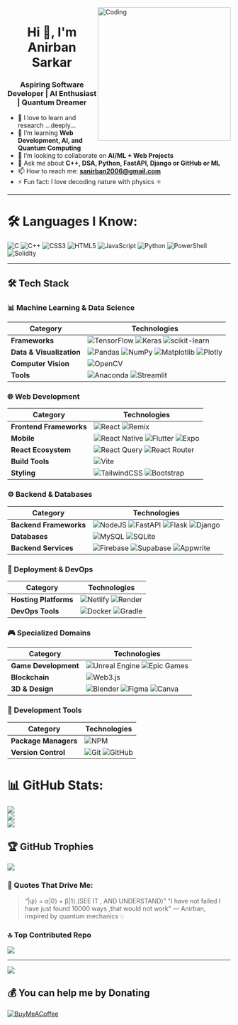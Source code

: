 <img align="right" alt="Coding" width="300" src="https://media0.giphy.com/media/v1.Y2lkPTc5MGI3NjExcThpMjNiZDlwamMyNWp3Y3drenU0eG55dWZmcjV0bjVsOWpxbHgwMyZlcD12MV9pbnRlcm5hbF9naWZfYnlfaWQmY3Q9Zw/3oKIPnAiaMCws8nOsE/giphy.gif" />

<h1 align="center">Hi 👋, I'm Anirban Sarkar</h1>
<h3 align="center">Aspiring Software Developer | AI Enthusiast | Quantum Dreamer</h3>


- 🔭 I love to learn and research ...deeply... 
- 🌱 I’m learning **Web Development, AI, and Quantum Computing**
- 👯 I’m looking to collaborate on **AI/ML + Web Projects**
- 💬 Ask me about **C++, DSA, Python, FastAPI, Django or GitHub or ML**
- 📫 How to reach me: **sanirban2006@gmail.com**
- ⚡ Fun fact: I love decoding nature with physics ⚛️

---


# 🛠️ Languages I Know:
![C](https://img.shields.io/badge/c-%2300599C.svg?style=for-the-badge&logo=c&logoColor=white) ![C++](https://img.shields.io/badge/c++-%2300599C.svg?style=for-the-badge&logo=c%2B%2B&logoColor=white) ![CSS3](https://img.shields.io/badge/css3-%231572B6.svg?style=for-the-badge&logo=css3&logoColor=white) ![HTML5](https://img.shields.io/badge/html5-%23E34F26.svg?style=for-the-badge&logo=html5&logoColor=white) ![JavaScript](https://img.shields.io/badge/javascript-%23323330.svg?style=for-the-badge&logo=javascript&logoColor=%23F7DF1E) ![Python](https://img.shields.io/badge/python-3670A0?style=for-the-badge&logo=python&logoColor=ffdd54) ![PowerShell](https://img.shields.io/badge/PowerShell-%235391FE.svg?style=for-the-badge&logo=powershell&logoColor=white) ![Solidity](https://img.shields.io/badge/Solidity-%23363636.svg?style=for-the-badge&logo=solidity&logoColor=white)

---

## 🛠️ Tech Stack

### 📊 Machine Learning & Data Science
| Category | Technologies |
|----------|--------------|
| **Frameworks** | ![TensorFlow](https://img.shields.io/badge/TensorFlow-%23FF6F00.svg?style=for-the-badge&logo=TensorFlow&logoColor=white) ![Keras](https://img.shields.io/badge/Keras-%23D00000.svg?style=for-the-badge&logo=Keras&logoColor=white) ![scikit-learn](https://img.shields.io/badge/scikit--learn-%23F7931E.svg?style=for-the-badge&logo=scikit-learn&logoColor=white) |
| **Data & Visualization** | ![Pandas](https://img.shields.io/badge/pandas-%23150458.svg?style=for-the-badge&logo=pandas&logoColor=white) ![NumPy](https://img.shields.io/badge/numpy-%23013243.svg?style=for-the-badge&logo=numpy&logoColor=white) ![Matplotlib](https://img.shields.io/badge/Matplotlib-%23ffffff.svg?style=for-the-badge&logo=Matplotlib&logoColor=black) ![Plotly](https://img.shields.io/badge/Plotly-%233F4F75.svg?style=for-the-badge&logo=plotly&logoColor=white) |
| **Computer Vision** | ![OpenCV](https://img.shields.io/badge/opencv-%23white.svg?style=for-the-badge&logo=opencv&logoColor=white) |
| **Tools** | ![Anaconda](https://img.shields.io/badge/Anaconda-%2344A833.svg?style=for-the-badge&logo=anaconda&logoColor=white) ![Streamlit](https://img.shields.io/badge/Streamlit-%23FE4B4B.svg?style=for-the-badge&logo=streamlit&logoColor=white) |

### 🌐 Web Development
| Category | Technologies |
|----------|--------------|
| **Frontend Frameworks** | ![React](https://img.shields.io/badge/react-%2320232a.svg?style=for-the-badge&logo=react&logoColor=%2361DAFB) ![Remix](https://img.shields.io/badge/remix-%23000.svg?style=for-the-badge&logo=remix&logoColor=white) |
| **Mobile** | ![React Native](https://img.shields.io/badge/react_native-%2320232a.svg?style=for-the-badge&logo=react&logoColor=%2361DAFB) ![Flutter](https://img.shields.io/badge/Flutter-%2302569B.svg?style=for-the-badge&logo=Flutter&logoColor=white) ![Expo](https://img.shields.io/badge/expo-1C1E24?style=for-the-badge&logo=expo&logoColor=#D04A37) |
| **React Ecosystem** | ![React Query](https://img.shields.io/badge/-React%20Query-FF4154?style=for-the-badge&logo=react%20query&logoColor=white) ![React Router](https://img.shields.io/badge/React_Router-CA4245?style=for-the-badge&logo=react-router&logoColor=white) |
| **Build Tools** | ![Vite](https://img.shields.io/badge/vite-%23646CFF.svg?style=for-the-badge&logo=vite&logoColor=white) |
| **Styling** | ![TailwindCSS](https://img.shields.io/badge/tailwindcss-%2338B2AC.svg?style=for-the-badge&logo=tailwind-css&logoColor=white) ![Bootstrap](https://img.shields.io/badge/bootstrap-%238511FA.svg?style=for-the-badge&logo=bootstrap&logoColor=white) |

### ⚙️ Backend & Databases
| Category | Technologies |
|----------|--------------|
| **Backend Frameworks** | ![NodeJS](https://img.shields.io/badge/node.js-6DA55F?style=for-the-badge&logo=node.js&logoColor=white) ![FastAPI](https://img.shields.io/badge/FastAPI-005571?style=for-the-badge&logo=fastapi) ![Flask](https://img.shields.io/badge/flask-%23000.svg?style=for-the-badge&logo=flask&logoColor=white) ![Django](https://img.shields.io/badge/django-%23092E20.svg?style=for-the-badge&logo=django&logoColor=white) |
| **Databases** | ![MySQL](https://img.shields.io/badge/mysql-4479A1.svg?style=for-the-badge&logo=mysql&logoColor=white) ![SQLite](https://img.shields.io/badge/sqlite-%2307405e.svg?style=for-the-badge&logo=sqlite&logoColor=white) |
| **Backend Services** | ![Firebase](https://img.shields.io/badge/firebase-%23039BE5.svg?style=for-the-badge&logo=firebase) ![Supabase](https://img.shields.io/badge/Supabase-3ECF8E?style=for-the-badge&logo=supabase&logoColor=white) ![Appwrite](https://img.shields.io/badge/Appwrite-%23FD366E.svg?style=for-the-badge&logo=appwrite&logoColor=white) |

### 🚀 Deployment & DevOps
| Category | Technologies |
|----------|--------------|
| **Hosting Platforms** | ![Netlify](https://img.shields.io/badge/netlify-%23000000.svg?style=for-the-badge&logo=netlify&logoColor=#00C7B7) ![Render](https://img.shields.io/badge/Render-%46E3B7.svg?style=for-the-badge&logo=render&logoColor=white) |
| **DevOps Tools** | ![Docker](https://img.shields.io/badge/docker-%230db7ed.svg?style=for-the-badge&logo=docker&logoColor=white) ![Gradle](https://img.shields.io/badge/Gradle-02303A.svg?style=for-the-badge&logo=Gradle&logoColor=white) |

### 🎮 Specialized Domains
| Category | Technologies |
|----------|--------------|
| **Game Development** | ![Unreal Engine](https://img.shields.io/badge/unrealengine-%23313131.svg?style=for-the-badge&logo=unrealengine&logoColor=white) ![Epic Games](https://img.shields.io/badge/epicgames-%23313131.svg?style=for-the-badge&logo=epicgames&logoColor=white) |
| **Blockchain** | ![Web3.js](https://img.shields.io/badge/web3.js-F16822?style=for-the-badge&logo=web3.js&logoColor=white) |
| **3D & Design** | ![Blender](https://img.shields.io/badge/blender-%23F5792A.svg?style=for-the-badge&logo=blender&logoColor=white) ![Figma](https://img.shields.io/badge/figma-%23F24E1E.svg?style=for-the-badge&logo=figma&logoColor=white) ![Canva](https://img.shields.io/badge/Canva-%2300C4CC.svg?style=for-the-badge&logo=Canva&logoColor=white) |

### 🔧 Development Tools
| Category | Technologies |
|----------|--------------|
| **Package Managers** | ![NPM](https://img.shields.io/badge/NPM-%23CB3837.svg?style=for-the-badge&logo=npm&logoColor=white) |
| **Version Control** | ![Git](https://img.shields.io/badge/git-%23F05033.svg?style=for-the-badge&logo=git&logoColor=white) ![GitHub](https://img.shields.io/badge/github-%23121011.svg?style=for-the-badge&logo=github&logoColor=white) |

# 📊 GitHub Stats:
![](https://github-readme-stats.vercel.app/api?username=AnirbansarkarS&theme=solarized-dark&hide_border=false&include_all_commits=false&count_private=false)<br/>
![](https://nirzak-streak-stats.vercel.app/?user=AnirbansarkarS&theme=solarized-dark&hide_border=false)<br/>
![](https://github-readme-stats.vercel.app/api/top-langs/?username=AnirbansarkarS&theme=solarized-dark&hide_border=false&include_all_commits=false&count_private=false&layout=compact)

## 🏆 GitHub Trophies
![](https://github-profile-trophy.vercel.app/?username=AnirbansarkarS&theme=tokyonight&no-frame=false&no-bg=true&margin-w=4)

### 🧠 Quotes That Drive Me:
> “|ψ⟩ = α|0⟩ + β|1⟩.(SEE IT , AND UNDERSTAND)”
> "I have not failed I have just found 10000 ways ,that would not work"
> — Anirban, inspired by quantum mechanics 💡

### 🔝 Top Contributed Repo
![](https://github-contributor-stats.vercel.app/api?username=AnirbansarkarS&limit=5&theme=synthwave&combine_all_yearly_contributions=true)

---
[![](https://visitcount.itsvg.in/api?id=AnirbansarkarS&icon=5&color=6)](https://visitcount.itsvg.in)

  ## 💰 You can help me by Donating
  [![BuyMeACoffee](https://img.shields.io/badge/Buy%20Me%20a%20Coffee-ffdd00?style=for-the-badge&logo=buy-me-a-coffee&logoColor=black)](https://buymeacoffee.com/anirbansarkarq) 


